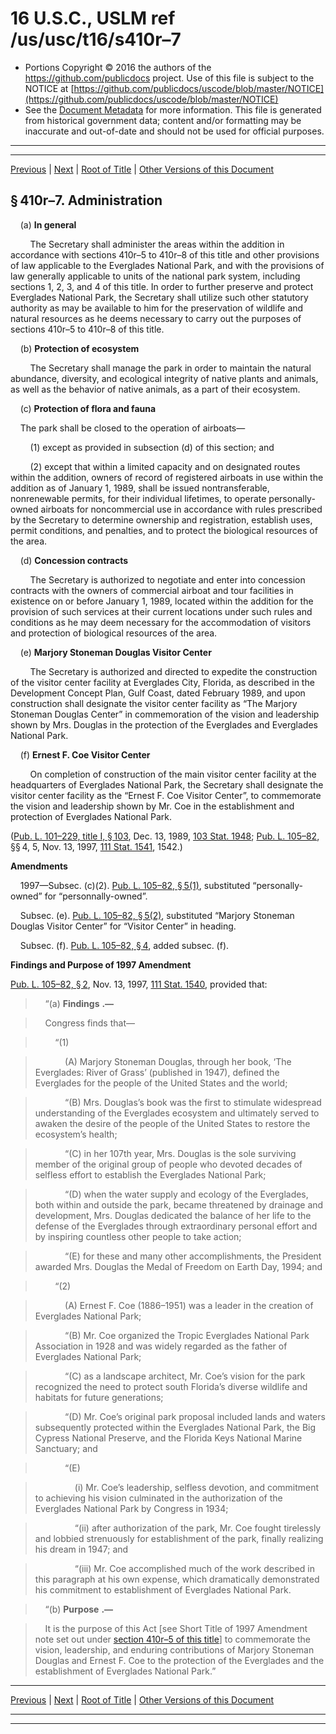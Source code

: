 ---
---

# 16 U.S.C., USLM ref /us/usc/t16/s410r–7

* Portions Copyright © 2016 the authors of the https://github.com/publicdocs project.
  Use of this file is subject to the NOTICE at [https://github.com/publicdocs/uscode/blob/master/NOTICE](https://github.com/publicdocs/uscode/blob/master/NOTICE)
* See the [Document Metadata](././../../../../..//README.md) for more information.
  This file is generated from historical government data; content and/or formatting may be inaccurate and out-of-date and should not be used for official purposes.

----------
----------

[Previous](./../../../../..//us/usc/t16/ch1/schLIV/m__us_usc_t16_s410r–6.md) | [Next](./../../../../..//us/usc/t16/ch1/schLIV/m__us_usc_t16_s410r–8.md) | [Root of Title](./../../../../../) | [Other Versions of this Document](https://publicdocs.github.io/go/links?ns=uslm&ref=%2Fus%2Fusc%2Ft16%2Fs410r%E2%80%937)

## § 410r–7. Administration

    (a) __In general__ 

        The Secretary shall administer the areas within the addition in accordance with sections 410r–5 to 410r–8 of this title and other provisions of law applicable to the Everglades National Park, and with the provisions of law generally applicable to units of the national park system, including sections 1, 2, 3, and 4 of this title. In order to further preserve and protect Everglades National Park, the Secretary shall utilize such other statutory authority as may be available to him for the preservation of wildlife and natural resources as he deems necessary to carry out the purposes of sections 410r–5 to 410r–8 of this title.

    (b) __Protection of ecosystem__ 

        The Secretary shall manage the park in order to maintain the natural abundance, diversity, and ecological integrity of native plants and animals, as well as the behavior of native animals, as a part of their ecosystem.

    (c) __Protection of flora and fauna__ 

    The park shall be closed to the operation of airboats—

        (1) except as provided in subsection (d) of this section; and

        (2) except that within a limited capacity and on designated routes within the addition, owners of record of registered airboats in use within the addition as of January 1, 1989, shall be issued nontransferable, nonrenewable permits, for their individual lifetimes, to operate personally-owned airboats for noncommercial use in accordance with rules prescribed by the Secretary to determine ownership and registration, establish uses, permit conditions, and penalties, and to protect the biological resources of the area.

    (d) __Concession contracts__ 

        The Secretary is authorized to negotiate and enter into concession contracts with the owners of commercial airboat and tour facilities in existence on or before January 1, 1989, located within the addition for the provision of such services at their current locations under such rules and conditions as he may deem necessary for the accommodation of visitors and protection of biological resources of the area.

    (e) __Marjory Stoneman Douglas Visitor Center__ 

        The Secretary is authorized and directed to expedite the construction of the visitor center facility at Everglades City, Florida, as described in the Development Concept Plan, Gulf Coast, dated February 1989, and upon construction shall designate the visitor center facility as “The Marjory Stoneman Douglas Center” in commemoration of the vision and leadership shown by Mrs. Douglas in the protection of the Everglades and Everglades National Park.

    (f) __Ernest F. Coe Visitor Center__ 

        On completion of construction of the main visitor center facility at the headquarters of Everglades National Park, the Secretary shall designate the visitor center facility as the “Ernest F. Coe Visitor Center”, to commemorate the vision and leadership shown by Mr. Coe in the establishment and protection of Everglades National Park.

([Pub. L. 101–229, title I, § 103][/us/pl/101/229/s103], Dec. 13, 1989, [103 Stat. 1948][/us/stat/103/1948]; [Pub. L. 105–82][/us/pl/105/82], §§ 4, 5, Nov. 13, 1997, [111 Stat. 1541][/us/stat/111/1541], 1542.)

 __Amendments__ 

    1997—Subsec. (c)(2). [Pub. L. 105–82, § 5(1)][/us/pl/105/82/s5/1], substituted “personally-owned” for “personnally-owned”.

    Subsec. (e). [Pub. L. 105–82, § 5(2)][/us/pl/105/82/s5/2], substituted “Marjory Stoneman Douglas Visitor Center” for “Visitor Center” in heading.

    Subsec. (f). [Pub. L. 105–82, § 4][/us/pl/105/82/s4], added subsec. (f).

 __Findings and Purpose of 1997 Amendment__ 

[Pub. L. 105–82, § 2][/us/pl/105/82/s2], Nov. 13, 1997, [111 Stat. 1540][/us/stat/111/1540], provided that:

>     “(a)  __Findings__  __.—__ 

>     Congress finds that—

>         “(1)

>             (A) Marjory Stoneman Douglas, through her book, ‘The Everglades: River of Grass’ (published in 1947), defined the Everglades for the people of the United States and the world;

>             “(B) Mrs. Douglas’s book was the first to stimulate widespread understanding of the Everglades ecosystem and ultimately served to awaken the desire of the people of the United States to restore the ecosystem’s health;

>             “(C) in her 107th year, Mrs. Douglas is the sole surviving member of the original group of people who devoted decades of selfless effort to establish the Everglades National Park;

>             “(D) when the water supply and ecology of the Everglades, both within and outside the park, became threatened by drainage and development, Mrs. Douglas dedicated the balance of her life to the defense of the Everglades through extraordinary personal effort and by inspiring countless other people to take action;

>             “(E) for these and many other accomplishments, the President awarded Mrs. Douglas the Medal of Freedom on Earth Day, 1994; and

>         “(2)

>             (A) Ernest F. Coe (1886–1951) was a leader in the creation of Everglades National Park;

>             “(B) Mr. Coe organized the Tropic Everglades National Park Association in 1928 and was widely regarded as the father of Everglades National Park;

>             “(C) as a landscape architect, Mr. Coe’s vision for the park recognized the need to protect south Florida’s diverse wildlife and habitats for future generations;

>             “(D) Mr. Coe’s original park proposal included lands and waters subsequently protected within the Everglades National Park, the Big Cypress National Preserve, and the Florida Keys National Marine Sanctuary; and

>             “(E)

>                 (i) Mr. Coe’s leadership, selfless devotion, and commitment to achieving his vision culminated in the authorization of the Everglades National Park by Congress in 1934;

>                 “(ii) after authorization of the park, Mr. Coe fought tirelessly and lobbied strenuously for establishment of the park, finally realizing his dream in 1947; and

>                 “(iii) Mr. Coe accomplished much of the work described in this paragraph at his own expense, which dramatically demonstrated his commitment to establishment of Everglades National Park.

>     “(b)  __Purpose__  __.—__ 

>     It is the purpose of this Act \[see Short Title of 1997 Amendment note set out under [section 410r–5 of this title][/us/usc/t16/s410r–5]\] to commemorate the vision, leadership, and enduring contributions of Marjory Stoneman Douglas and Ernest F. Coe to the protection of the Everglades and the establishment of Everglades National Park.”

----------

[Previous](./../../../../..//us/usc/t16/ch1/schLIV/m__us_usc_t16_s410r–6.md) | [Next](./../../../../..//us/usc/t16/ch1/schLIV/m__us_usc_t16_s410r–8.md) | [Root of Title](./../../../../../) | [Other Versions of this Document](https://publicdocs.github.io/go/links?ns=uslm&ref=%2Fus%2Fusc%2Ft16%2Fs410r%E2%80%937)

----------
----------

[/us/pl/101/229/s103]: https://publicdocs.github.io/go/links?ns=uslm&ref=%2Fus%2Fpl%2F101%2F229%2Fs103
[/us/stat/103/1948]: https://publicdocs.github.io/go/links?ns=uslm&ref=%2Fus%2Fstat%2F103%2F1948
[/us/pl/105/82]: https://publicdocs.github.io/go/links?ns=uslm&ref=%2Fus%2Fpl%2F105%2F82
[/us/stat/111/1541]: https://publicdocs.github.io/go/links?ns=uslm&ref=%2Fus%2Fstat%2F111%2F1541
[/us/pl/105/82/s5/1]: https://publicdocs.github.io/go/links?ns=uslm&ref=%2Fus%2Fpl%2F105%2F82%2Fs5%2F1
[/us/pl/105/82/s5/2]: https://publicdocs.github.io/go/links?ns=uslm&ref=%2Fus%2Fpl%2F105%2F82%2Fs5%2F2
[/us/pl/105/82/s4]: https://publicdocs.github.io/go/links?ns=uslm&ref=%2Fus%2Fpl%2F105%2F82%2Fs4
[/us/pl/105/82/s2]: https://publicdocs.github.io/go/links?ns=uslm&ref=%2Fus%2Fpl%2F105%2F82%2Fs2
[/us/stat/111/1540]: https://publicdocs.github.io/go/links?ns=uslm&ref=%2Fus%2Fstat%2F111%2F1540
[/us/usc/t16/s410r–5]: https://publicdocs.github.io/go/links?ns=uslm&ref=%2Fus%2Fusc%2Ft16%2Fs410r%E2%80%935


